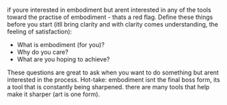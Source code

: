 if youre interested in embodiment but arent interested in any of the tools toward the practise of embodiment - thats a red flag.
Define these things before you start (itll bring clarity and with clarity comes understanding, the feeling of satisfaction):
- What is embodiment (for you)?
- Why do you care?
- What are you hoping to achieve?

These questions are great to ask when you want to do something but arent interested in the process. 
Hot-take: embodiment isnt the final boss form, its a tool that is constantly being sharpened. there are many tools that help make it sharper (art is one form).